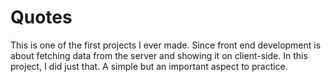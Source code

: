 # Quotes

This is one of the first projects I ever made. Since front end development is about fetching data from the server and showing it on client-side. In this project, I did just that. A simple but an important aspect to practice.
